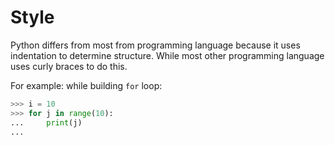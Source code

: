 # Style

Python differs from most from programming language because it uses indentation to determine structure. While most other programming language uses curly braces to do this.

For example: while building `for` loop:

```py
>>> i = 10
>>> for j in range(10):
...     print(j)
... 

```
